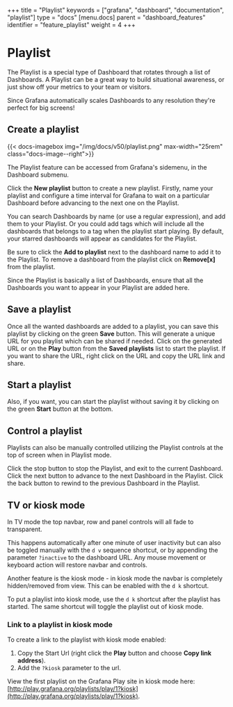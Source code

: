 +++
title = "Playlist"
keywords = ["grafana", "dashboard", "documentation", "playlist"]
type = "docs"
[menu.docs]
parent = "dashboard_features"
identifier = "feature_playlist"
weight = 4
+++


# Playlist

The Playlist is a special type of Dashboard that rotates through a list of Dashboards. A Playlist can be a great way to build situational awareness, or just show off your metrics to your team or visitors.

Since Grafana automatically scales Dashboards to any resolution they're perfect for big screens!

## Create a playlist

{{< docs-imagebox img="/img/docs/v50/playlist.png" max-width="25rem" class="docs-image--right">}}

The Playlist feature can be accessed from Grafana's sidemenu, in the Dashboard submenu.

Click the **New playlist** button to create a new playlist. Firstly, name your playlist and configure a time interval for Grafana to wait on a particular Dashboard before advancing to the next one on the Playlist.

You can search Dashboards by name (or use a regular expression), and add them to your Playlist. Or you could add tags which will include all the dashboards that belongs to a tag when the playlist start playing. By default, your starred dashboards will appear as candidates for the Playlist.

Be sure to click the **Add to playlist** next to the dashboard name to add it to the Playlist. To remove a dashboard from the playlist click on **Remove[x]** from the playlist.

Since the Playlist is basically a list of Dashboards, ensure that all the Dashboards you want to appear in your Playlist are added here.

## Save a playlist

Once all the wanted dashboards are added to a playlist, you can save this playlist by clicking on the green **Save** button. This will generate a unique URL for you playlist which can be shared if needed. Click on the generated URL or on the **Play** button from the **Saved playlists** list to start the playlist. If you want to share the URL, right click on the URL and copy the URL link and share.

## Start a playlist

Also, if you want, you can start the playlist without saving it by clicking on the green **Start** button at the bottom.

## Control a playlist

Playlists can also be manually controlled utilizing the Playlist controls at the top of screen when in Playlist mode.

Click the stop button to stop the Playlist, and exit to the current Dashboard.
Click the next button to advance to the next Dashboard in the Playlist.
Click the back button to rewind to the previous Dashboard in the Playlist.

## TV or kiosk mode

In TV mode the top navbar, row and panel controls will all fade to transparent.

This happens automatically after one minute of user inactivity but can also be toggled manually
with the `d v` sequence shortcut, or by appending the parameter `?inactive` to the dashboard URL. Any mouse movement or keyboard action will
restore navbar and controls.

Another feature is the kiosk mode - in kiosk mode the navbar is completely hidden/removed from view. This can be enabled with the `d k`
shortcut.

To put a playlist into kiosk mode, use the `d k` shortcut after the playlist has started. The same shortcut will toggle the playlist out of kiosk mode.

### Link to a playlist in kiosk mode

To create a link to the playlist with kiosk mode enabled:

1. Copy the Start Url (right click  the **Play** button and choose **Copy link address**).
2. Add the `?kiosk` parameter to the url.

View the first playlist on the Grafana Play site in kiosk mode here: [http://play.grafana.org/playlists/play/1?kiosk](http://play.grafana.org/playlists/play/1?kiosk).
